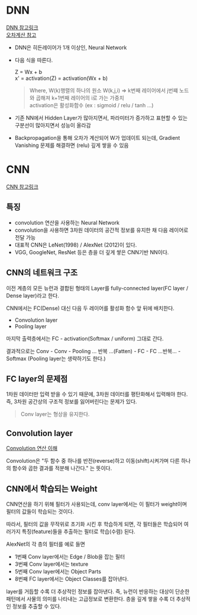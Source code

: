# DNN

<a href = 'http://taewan.kim/post/nn_notation/'> DNN 참고링크 </a>  
<a href = 'http://taewan.kim/post/error_in_hidden/'> 오차계산 참고 </a>
- DNN은 히든레이어가 1개 이상인, Neural Network

- 다음 식을 따른다.

    Z = Wx + b  
    x' = activation(Z) = activation(Wx + b)

    > Where, W(k)행렬의 하나의 원소 W(k,j,i) => k번째 레이어에서 j번쨰 노드와 곱해져 k+1번째 레이어의 i로 가는 가중치  
    > activation은 활성화함수 (ex : sigmoid / relu / tanh ...)  



- 기존 NN에서 Hidden Layer가 많아지면서, 파라미터가 증가하고 표현할 수 있는 구분선이 많아지면서 성능이 올라감
- Backpropagation을 통해 오차가 계산되어 W가 업데이트 되는데, Gradient Vanishing 문제를 해결하면 (relu) 깊게 쌓을 수 있음


# CNN

<a href = 'https://umbum.tistory.com/223'> CNN 참고링크 </a>  

## 특징
- convolution 연산을 사용하는 Neural Network
- convolution을 사용하면 3차원 데이터의 공간적 정보를 유지한 채 다음 레이어로 전달 가능
- 대표적 CNN은 LeNet(1998) / AlexNet (2012)이 있다.
- VGG, GoogleNet, ResNet 등은 층을 더 깊게 쌓은 CNN기반 NN이다.

## CNN의 네트워크 구조
이전 계층의 모든 뉴런과 결합된 형태의 Layer를 fully-connected layer(FC layer / Dense layer)라고 한다.  

CNN에서는 FC(Dense) 대신 다음 두 레이어를 활성화 함수 앞 뒤에 배치한다.
- Convolution layer
- Pooling layer

마지막 출력층에서는 FC - activation(Softmax / uniform) 그대로 간다.

결과적으로는
Conv - Conv - Pooling ... 반복 ...(Fatten) - FC - FC ...반복... - Softmax (Pooling layer는 생략하기도 한다.)

## FC layer의 문제점
1차원 데이터만 입력 받을 수 있기 때문에, 3차원 데이터를 평탄화해서 입력해야 한다.
즉, 3차원 공간상의 구조적 정보를 잃어버린다는 문제가 있다.

> Conv layer는 형상을 유지한다. 

## Convolution layer
<a href = 'https://brunch.co.kr/@chris-song/24'> Convolution 연산 이해 </a>

Convolution은 "두 함수 중 하나를 반전(reverse)하고 이동(shift)시켜가며 다른 하나의 함수와 곱한 결과를 적분해 나간다." 는 뜻이다.


## CNN에서 학습되는 Weight

CNN연산을 하기 위해 필터가 사용되는데, conv layer에서는 이 필터가 weight이며 필터의 값들이 학습되는 것이다.

따라서, 필터의 값을 무작위로 초기화 시킨 후 학습하게 되면, 각 필터들은 학습되어 여러가지 특징(feature)들을 추출하는 필터로 학습(수렴) 된다.

AlexNet의 각 층의 필터를 예로 들면
- 1번째 Conv layer에서는 Edge / Blob을 잡는 필터
- 3번째 Conv layer에서는 texture
- 5번째 Conv layer에서는 Object Parts
- 8번째 FC layer에서는 Object Classes를 잡아낸다.

layer를 거듭할 수록 더 추상적인 정보를 잡아낸다.
즉, 뉴런이 반응하는 대상이 단순한 패턴에서 사물의 의미를 나타내는 고급정보로 변환한다.
층을 깊게 쌓을 수록 더 추상적인 정보를 추출할 수 있다.
